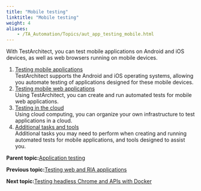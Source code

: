 ```yaml
--- 
title: "Mobile testing"
linktitle: "Mobile testing"
weight: 4
aliases: 
    - /TA_Automation/Topics/aut_app_testing_mobile.html
---
```


With TestArchitect, you can test mobile applications on Android and iOS devices, as well as web browsers running on mobile devices.

1.  [Testing mobile applications](/TA_Automation/Topics/Mobile_automation.html)  
TestArchitect supports the Android and iOS operating systems, allowing you automate testing of applications designed for these mobile devices.
2.  [Testing mobile web applications](/TA_Automation/Topics/aut_app_testing_mobile_web.html)  
Using TestArchitect, you can create and run automated tests for mobile web applications.
3.  [Testing in the cloud](/TA_Automation/Topics/aut_app_cloud_testing.html)  
Using cloud computing, you can organize your own infrastructure to test applications in a cloud.
4.  [Additional tasks and tools](/TA_Automation/Topics/aut_app_testing_mobile_additional_tasks.html)  
Additional tasks you may need to perform when creating and running automated tests for mobile applications, and tools designed to assist you.

**Parent topic:**[Application testing](/TA_Automation/Topics/aut_app_testing.html)

**Previous topic:**[Testing web and RIA applications](/TA_Automation/Topics/aut_app_testing_web_RIA.html)

**Next topic:**[Testing headless Chrome and APIs with Docker](/TA_Automation/Topics/aut_docker.html)

